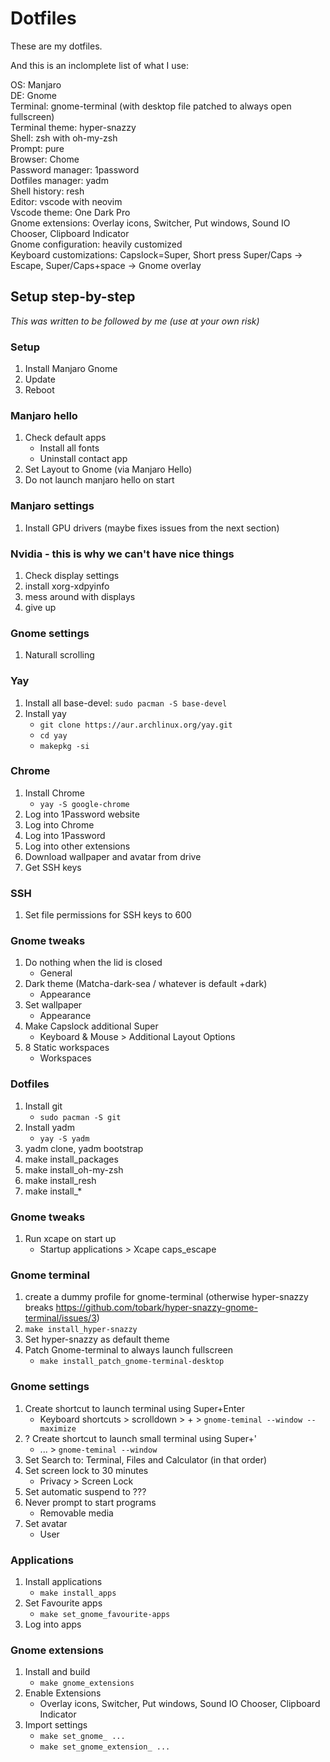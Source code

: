 # Dotfiles

These are my dotfiles.

And this is an inclomplete list of what I use:

OS: Manjaro  
DE: Gnome  
Terminal: gnome-terminal (with desktop file patched to always open fullscreen)  
Terminal theme: hyper-snazzy  
Shell: zsh with oh-my-zsh  
Prompt: pure  
Browser: Chome  
Password manager: 1password  
Dotfiles manager: yadm  
Shell history: resh  
Editor: vscode with neovim  
Vscode theme: One Dark Pro  
Gnome extensions: Overlay icons, Switcher, Put windows, Sound IO Chooser, Clipboard Indicator  
Gnome configuration: heavily customized  
Keyboard customizations: Capslock=Super, Short press Super/Caps -> Escape, Super/Caps+space -> Gnome overlay  


## Setup step-by-step

*This was written to be followed by me (use at your own risk)*

### Setup

1. Install Manjaro Gnome
1. Update
1. Reboot

### Manjaro hello

1. Check default apps
    - Install all fonts
    - Uninstall contact app
1. Set Layout to Gnome (via Manjaro Hello)
1. Do not launch manjaro hello on start

### Manjaro settings

1. Install GPU drivers (maybe fixes issues from the next section)

### Nvidia - this is why we can't have nice things

1. Check display settings 
1. install xorg-xdpyinfo
1. mess around with displays
1. give up 

### Gnome settings

1. Naturall scrolling

### Yay

1. Install all base-devel: `sudo pacman -S base-devel` 
1. Install yay
    - `git clone https://aur.archlinux.org/yay.git`
    - `cd yay`
    - `makepkg -si`

### Chrome

1. Install Chrome
    - `yay -S google-chrome`
1. Log into 1Password website
1. Log into Chrome
1. Log into 1Password
1. Log into other extensions
1. Download wallpaper and avatar from drive
1. Get SSH keys

### SSH

1. Set file permissions for SSH keys to 600

### Gnome tweaks

1. Do nothing when the lid is closed
    - General
1. Dark theme (Matcha-dark-sea / whatever is default +dark)
    - Appearance
1. Set wallpaper
    - Appearance
1. Make Capslock additional Super
    - Keyboard & Mouse > Additional Layout Options
1. 8 Static workspaces
    - Workspaces

### Dotfiles

1. Install git
    - `sudo pacman -S git`
1. Install yadm
    - `yay -S yadm`
1. yadm clone, yadm bootstrap
1. make install_packages
1. make install_oh-my-zsh
1. make install_resh
1. make install_* 

### Gnome tweaks

1. Run xcape on start up
    - Startup applications > Xcape caps_escape

### Gnome terminal

1. create a dummy profile for gnome-terminal (otherwise hyper-snazzy breaks https://github.com/tobark/hyper-snazzy-gnome-terminal/issues/3)
1. `make install_hyper-snazzy`
1. Set hyper-snazzy as default theme
1. Patch Gnome-terminal to always launch fullscreen
    - `make install_patch_gnome-terminal-desktop`

### Gnome settings 

1. Create shortcut to launch terminal using Super+Enter
    - Keyboard shortcuts > scrolldown > + > `gnome-teminal --window --maximize`
1. ? Create shortcut to launch small terminal using Super+' 
    - ... > `gnome-teminal --window`
1. Set Search to: Terminal, Files and Calculator (in that order)
1. Set screen lock to 30 minutes
    - Privacy > Screen Lock
1. Set automatic suspend to ???
1. Never prompt to start programs
    - Removable media
1. Set avatar
    - User

### Applications

1. Install applications
    - `make install_apps`
1. Set Favourite apps
    - `make set_gnome_favourite-apps`
1. Log into apps

### Gnome extensions

1. Install and build
    - `make gnome_extensions`
1. Enable Extensions
    - Overlay icons, Switcher, Put windows, Sound IO Chooser, Clipboard Indicator
1. Import settings
    - `make set_gnome_ ...`
    - `make set_gnome_extension_ ...`

